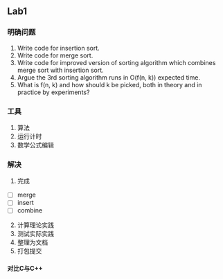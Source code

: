 ## Lab1 
### 明确问题
1. Write code for insertion sort. 
2. Write code for merge sort.
3. Write code for improved version of sorting algorithm which combines merge sort with insertion sort.
4. Argue the 3rd sorting algorithm runs in O(f(n, k)) expected time.
5. What is f(n, k) and how should k be picked, both in theory and in practice by experiments?

### 工具
1. 算法
2. 运行计时
3. 数学公式编辑

### 解决
1. 完成

- [ ] merge
- [ ] insert
- [ ] combine

2. 计算理论实践
3. 测试实际实践
4. 整理为文档
5. 打包提交

#### 对比C与C++
